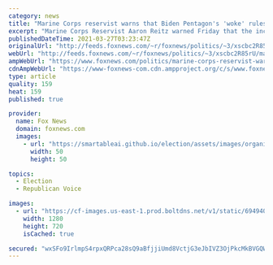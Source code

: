 ```yaml
---
category: news
title: "Marine Corps reservist warns that Biden Pentagon's 'woke' rules and priorities endangering US security"
excerpt: "Marine Corps Reservist Aaron Reitz warned Friday that the increasingly woke dictates coming from the Biden Defense Department are a sign the Pentagon leadership has its priorities backward."
publishedDateTime: 2021-03-27T03:23:47Z
originalUrl: "http://feeds.foxnews.com/~r/foxnews/politics/~3/xscbc2R85rU/marine-corps-reservist-warns-biden-woke-pentagon"
webUrl: "http://feeds.foxnews.com/~r/foxnews/politics/~3/xscbc2R85rU/marine-corps-reservist-warns-biden-woke-pentagon"
ampWebUrl: "https://www.foxnews.com/politics/marine-corps-reservist-warns-biden-woke-pentagon.amp"
cdnAmpWebUrl: "https://www-foxnews-com.cdn.ampproject.org/c/s/www.foxnews.com/politics/marine-corps-reservist-warns-biden-woke-pentagon.amp"
type: article
quality: 159
heat: 159
published: true

provider:
  name: Fox News
  domain: foxnews.com
  images:
    - url: "https://smartableai.github.io/election/assets/images/organizations/foxnews.com-50x50.jpg"
      width: 50
      height: 50

topics:
  - Election
  - Republican Voice

images:
  - url: "https://cf-images.us-east-1.prod.boltdns.net/v1/static/694940094001/e22e27ef-4aa1-4453-8264-3d69d494b006/097683f4-e2f8-48cf-8a17-8a75c68350cc/1280x720/match/image.jpg"
    width: 1280
    height: 720
    isCached: true

secured: "wxSFo9IrlmpS4rpxQRPca28sQ9aBfjjiUmd8VctjG3eJbIVZ3OjPkcMkBVGQWPbhXibjhWWye+KYLlExdVF6NgiiTmgoeED4v7thcw184gyiBqIWZclDT/GENRAwfpbAULhlfeNodoLCXWOD9mybfwiAdnIU5GJzZDO7YQLxoIfu74UI0JUoemCMvZUyreP+YrbgNfkFb+0hSvcarhGnvY8KF67YWtb0c6s8H/yTXYOviVIoGIIS4g2KaTTDZs3qelFiWqwEeyFS9gOYz1GEs+/ka6qCCX9xOUx6yckiXrDPERrYhhQjMyi0LnCAcE9aPRxGv4dLGwYljUftWu25QkioOcedts/YaHKh3x8dIAA=;nj0rv4o/Ms29G5wVuPLkig=="
---
```


